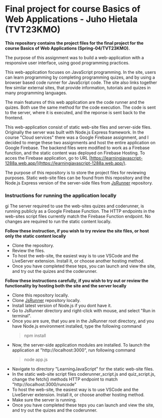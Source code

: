 # Final project for course Basics of Web Applications - Juho Hietala (TVT23KMO)

**This repository contains the project files for the final project for the course Basics of Web Applications (Spring-04/TVT23KMO).**

The purpose of this assignment was to build a web-application with a responsive user interface, using good programming practices.

This web-application focuses on JavaScript programming. In the site, users can learn programming by completing programming quizes, and by using a browser based code runner for
JavaScript code. The site also links together few similar external sites, that provide information, tutorials and quizes in many programming languages.

The main features of this web application are the code runner and the quizes. Both use the same method for the code execution. The code is sent to the server, where it is executed, and the reponse is sent back to the frontend.

This web-application consist of static web-site files and server-side files. Originally the server was built with Node.js Express framework. In the course "Cloud services" there was a Google Firebase assignment, and I decided to merge these two assignments and host the entire application on Google Firebase. The backend files were modified to work as a Firebase function, and the static content was deployed on Firebase Hosting.
To acces the Firebase application, go to URL [https://learningjavascript-1288a.web.app/](https://learningjavascript-1288a.web.app/).

The purpose of this repository is to store the project files for reviewing purposes. Static web-site files can be found from this repository and the Node.js Express version of the server-side files from [JsRunner](https://github.com/JuhoHackspace/JsRunner.git) repository. 

### Instructions for running the application locally
gi
The server required to use the web-sites quizes and coderunner, is running publicly as a Google Firebase Function. The HTTP endpoints in the web-sites script files currently
match the Firebase Function endpoint. No changes are required to run the static content locally.

**Follow these instruction, if you wish to try review the site files, or host only the static content locally**
- Clone the repository.
- Review the files.
- To host the web-site, the easiest way is to use VSCode and the LiveServer extension. Install it, or choose another hosting method.
- Once you have completed these teps, you can launch and view the site, and try out the quizes and the coderunner.

**Follow these instructions carefully, if you wish to try out or review the functionality by hosting both the site and the server locally**

- Clone this repository locally.
- Clone [JsRunner](https://github.com/JuhoHackspace/JsRunner.git) repository locally.
- Install latest version of Node.js if you dont have it.
- Go to JsRunner directory and right-click with mouse, and select "Run in terminal".
- Once you are sure, that you are in the JsRunner root directory, and you have Node.js environment installed, type the following command
    > npm install
- Now, the server-side application modules are installed. To launch the application at "http://localhost:3000", run following command
    > node app.js
- Navigate to directory "LearningJavaScript" for the static web-site files.
- In the static web-site script files coderunner_script.js and quiz_script.js, change the fetch() methods HTTP endpoint to match "http://localhost:3000/runcode"
- To host the web-site, the easiest way is to use VSCode and the LiveServer extension. Install it, or choose another hosting method.
- Make sure the server is running.
- Once you have completed these teps you can launch and view the site, and try out the quizes and the coderunner.
